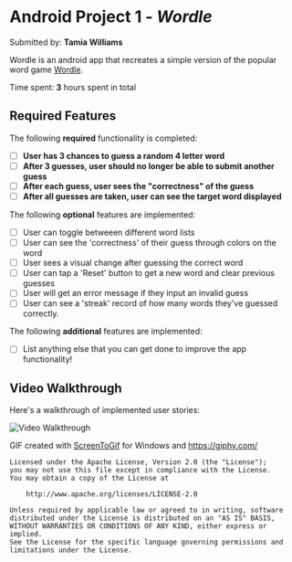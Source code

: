 # Android Project 1 - *Wordle*

Submitted by: **Tamia Williams**

Wordle is an android app that recreates a simple version of the popular word game [Wordle](https://www.nytimes.com/games/wordle/index.html). 

Time spent: **3** hours spent in total

## Required Features

The following **required** functionality is completed:

- [ ] **User has 3 chances to guess a random 4 letter word**
- [ ] **After 3 guesses, user should no longer be able to submit another guess**
- [ ] **After each guess, user sees the "correctness" of the guess**
- [ ] **After all guesses are taken, user can see the target word displayed**

The following **optional** features are implemented:

- [ ] User can toggle betweeen different word lists
- [ ] User can see the 'correctness' of their guess through colors on the word 
- [ ] User sees a visual change after guessing the correct word
- [ ] User can tap a 'Reset' button to get a new word and clear previous guesses
- [ ] User will get an error message if they input an invalid guess
- [ ] User can see a 'streak' record of how many words they've guessed correctly.

The following **additional** features are implemented:

* [ ] List anything else that you can get done to improve the app functionality!

## Video Walkthrough

Here's a walkthrough of implemented user stories:

<img src='(https://i.giphy.com/media/v1.Y2lkPTc5MGI3NjExamNkY2I3cDgycG5vdWFmdzF6YXY4cjFiZTcwancwb3llZ3pidWg2dSZlcD12MV9pbnRlcm5hbF9naWZfYnlfaWQmY3Q9Zw/vM4c5p0zytgwrkefzh/giphy.gif)' title='Video Walkthrough' width='' alt='Video Walkthrough' />

GIF created with 
[ScreenToGif](https://www.screentogif.com/) for Windows and
https://giphy.com/



    Licensed under the Apache License, Version 2.0 (the "License");
    you may not use this file except in compliance with the License.
    You may obtain a copy of the License at

        http://www.apache.org/licenses/LICENSE-2.0

    Unless required by applicable law or agreed to in writing, software
    distributed under the License is distributed on an "AS IS" BASIS,
    WITHOUT WARRANTIES OR CONDITIONS OF ANY KIND, either express or implied.
    See the License for the specific language governing permissions and
    limitations under the License.
